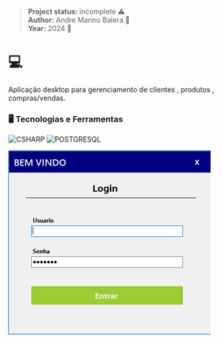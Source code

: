 > **Project status:** incomplete :warning: </br>
> **Author:** Andre Marino Balera :busts_in_silhouette: </br>
> **Year:** 2024 :date:

# :computer:


Aplicação desktop para gerenciamento de clientes , produtos , compras/vendas.

### 🖥️ Tecnologias e Ferramentas 
<p align="left">
<img width="40px" src="https://cdn.jsdelivr.net/gh/devicons/devicon/icons/csharp/csharp-original.svg" title = "CSHARP"/>
<img width="40px" src="https://cdn.jsdelivr.net/gh/devicons/devicon/icons/postgresql/postgresql-original.svg" title = "POSTGRESQL"/>
</p>


![Login](./Login.png)

